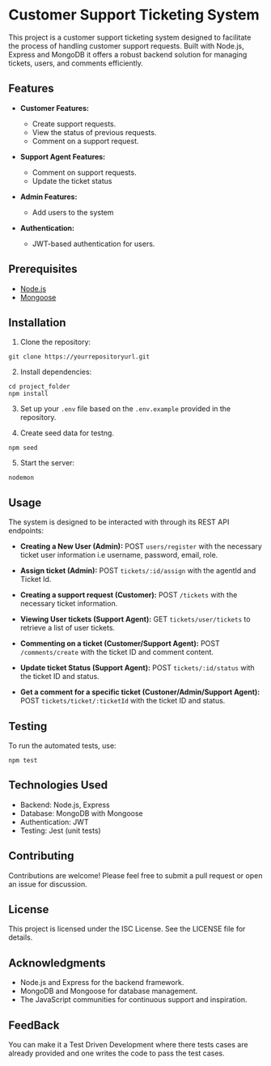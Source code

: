 # Customer Support Ticketing System

This project is a customer support ticketing system designed to facilitate the process of handling customer support requests. Built with Node.js, Express and MongoDB it offers a robust backend solution for managing tickets, users, and comments efficiently.

## Features

- **Customer Features:**

  - Create support requests.
  - View the status of previous requests.
  - Comment on a support request.

- **Support Agent Features:**

  - Comment on support requests.
  - Update the ticket status

- **Admin Features:**

  - Add users to the system

- **Authentication:**

  - JWT-based authentication for users.

## Prerequisites

- [Node.js](https://nodejs.org/en)
- [Mongoose](https://www.npmjs.com/package/mongoose)

## Installation

1. Clone the repository:

```
git clone https://yourrepositoryurl.git
```

2. Install dependencies:

```
cd project_folder
npm install
```

3. Set up your `.env` file based on the `.env.example` provided in the repository.

4. Create seed data for testng.

```
npm seed
```

5. Start the server:

```
nodemon
```

## Usage

The system is designed to be interacted with through its REST API endpoints:

- **Creating a New User (Admin):**
  POST `users/register` with the necessary ticket user information i.e username, password, email, role.

- **Assign ticket (Admin):**
  POST `tickets/:id/assign` with the agentId and Ticket Id.

- **Creating a support request (Customer):**
  POST `/tickets` with the necessary ticket information.

- **Viewing User tickets (Support Agent):**
  GET `tickets/user/tickets` to retrieve a list of user tickets.

- **Commenting on a ticket (Customer/Support Agent):**
  POST `/comments/create` with the ticket ID and comment content.

- **Update ticket Status (Support Agent):**
  POST `tickets/:id/status` with the ticket ID and status.

- **Get a comment for a specific ticket (Custoner/Admin/Support Agent):**
  POST `tickets/ticket/:ticketId` with the ticket ID and status.

## Testing

To run the automated tests, use:

```
npm test
```

## Technologies Used

- Backend: Node.js, Express
- Database: MongoDB with Mongoose
- Authentication: JWT
- Testing: Jest (unit tests)

## Contributing

Contributions are welcome! Please feel free to submit a pull request or open an issue for discussion.

## License

This project is licensed under the ISC License. See the LICENSE file for details.

## Acknowledgments

- Node.js and Express for the backend framework.
- MongoDB and Mongoose for database management.
- The JavaScript communities for continuous support and inspiration.

## FeedBack

You can make it a Test Driven Development where there tests cases are already provided and one writes the code to pass the test cases.
